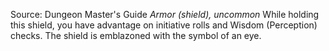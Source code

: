 Source: Dungeon Master's Guide
*Armor (shield), uncommon*
While holding this shield, you have advantage on initiative rolls and Wisdom (Perception) checks. The shield is emblazoned with the symbol of an eye.
